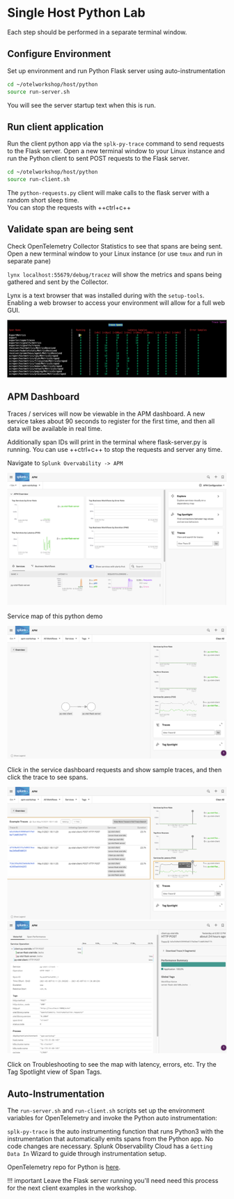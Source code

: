 # Single Host Python Lab

Each step should be performed in a separate terminal window.

## Configure Environment

Set up environment and run Python Flask server using auto-instrumentation

```bash
cd ~/otelworkshop/host/python
source run-server.sh
```

You will see the server startup text when this is run.

## Run client application

Run the client python app via the `splk-py-trace` command to send requests to the Flask server. Open a new terminal window to your Linux instance and run the Python client to sent POST requests to the Flask server.

```bash
cd ~/otelworkshop/host/python
source run-client.sh
```

The `python-requests.py` client will make calls to the flask server with a random short sleep time.  
You can stop the requests with ++ctrl+c++

## Validate span are being sent

Check OpenTelemetry Collector Statistics to see that spans are being sent. Open a new terminal window to your Linux instance (or use `tmux` and run in separate pane)

`lynx localhost:55679/debug/tracez` will show the metrics and spans being gathered and sent by the Collector.  

Lynx is a text browser that was installed during with the `setup-tools`. Enabling a web browser to access your environment will allow for a full web GUI.  

![zpagaes](../../images/06-zpages.png)

## APM Dashboard

Traces / services will now be viewable in the APM dashboard. A new service takes about 90 seconds to register for the first time, and then all data will be available in real time.  
  
Additionally span IDs will print in the terminal where flask-server.py is running. You can use ++ctrl+c++ to stop the requests and server any time.  

Navigate to `Splunk Overvability -> APM`

![image](../../images/07-apm.png)

Service map of this python demo  

![image](../../images/08-python.png)

Click in the service dashboard requests and show sample traces, and then click the trace to see spans.

![image](../../images/09-pythontraces.png)  
![image](../../images/10-pythonspans.png)  

Click on Troubleshooting to see the map with latency, errors, etc. Try the Tag Spotlight view of Span Tags.

## Auto-Instrumentation

The `run-server.sh` and `run-client.sh` scripts set up the environment variables for OpenTelemetry and invoke the Python auto instrumentation:  

`splk-py-trace` is the auto instrumenting function that runs Python3 with the instrumentation that automatically emits spans from the Python app. No code changes are necessary. Splunk Observability Cloud has a `Getting Data In` Wizard to guide through instrumentation setup.

OpenTelemetry repo for Python is [here](https://github.com/signalfx/splunk-otel-python).

!!! important
    Leave the Flask server running you'll need need this process for the next client examples in the workshop.  
